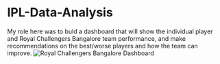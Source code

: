 # IPL-Data-Analysis
My role here was to buld a dashboard that will show the individual player and Royal Challengers Bangalore team performance, and make recommendations on the best/worse players and how the team can improve.
![Royal Challengers Bangalore Dashboard](https://user-images.githubusercontent.com/49750094/57065066-8ad53b80-6cc8-11e9-8cb9-737ddfb7f412.png)
